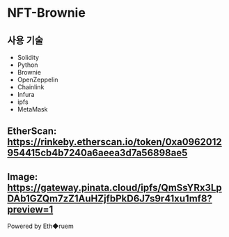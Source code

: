 # NFT-Brownie

## 사용 기술
- Solidity
- Python 
- Brownie
- OpenZeppelin
- Chainlink
- Infura
- ipfs
- MetaMask

## EtherScan: https://rinkeby.etherscan.io/token/0xa0962012954415cb4b7240a6aeea3d7a56898ae5

## Image: https://gateway.pinata.cloud/ipfs/QmSsYRx3LpDAb1GZQm7zZ1AuHZjfbPkD6J7s9r41xu1mf8?preview=1

Powered by Eth◆ruem
